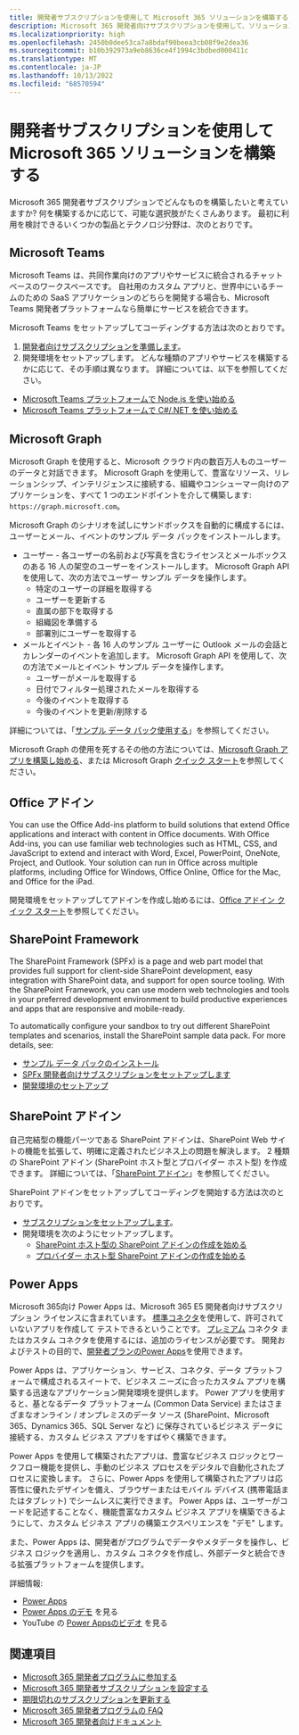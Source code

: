 ```yaml
---
title: 開発者サブスクリプションを使用して Microsoft 365 ソリューションを構築する
description: Microsoft 365 開発者向けサブスクリプションを使用して、ソリューションを構築します。
ms.localizationpriority: high
ms.openlocfilehash: 2450b0dee53ca7a8bdaf90beea3cb08f9e2dea36
ms.sourcegitcommit: b10b392973a9eb8636ce4f1994c3bdbed000411c
ms.translationtype: MT
ms.contentlocale: ja-JP
ms.lasthandoff: 10/13/2022
ms.locfileid: "68570594"
---
```

# <a name="use-your-developer-subscription-to-build-microsoft-365-solutions"></a>開発者サブスクリプションを使用して Microsoft 365 ソリューションを構築する

Microsoft 365 開発者サブスクリプションでどんなものを構築したいと考えていますか? 何を構築するかに応じて、可能な選択肢がたくさんあります。 最初に利用を検討できるいくつかの製品とテクノロジ分野は、次のとおりです。

## <a name="microsoft-teams"></a>Microsoft Teams

Microsoft Teams は、共同作業向けのアプリやサービスに統合されるチャット ベースのワークスペースです。 自社用のカスタム アプリと、世界中にいるチームのための SaaS アプリケーションのどちらを開発する場合も、Microsoft Teams 開発者プラットフォームなら簡単にサービスを統合できます。

Microsoft Teams をセットアップしてコーディングする方法は次のとおりです。

1. [開発者向けサブスクリプションを準備します](/microsoftteams/platform/get-started/get-started-tenant)。
2. 開発環境をセットアップします。 どんな種類のアプリやサービスを構築するかに応じて、その手順は異なります。 詳細については、以下を参照してください。

  - [Microsoft Teams プラットフォームで Node.js を使い始める](/microsoftteams/platform/get-started/get-started-nodejs-app-studio)
  - [Microsoft Teams プラットフォームで C#/.NET を使い始める](/microsoftteams/platform/get-started/get-started-dotnet-app-studio)

## <a name="microsoft-graph"></a>Microsoft Graph

Microsoft Graph を使用すると、Microsoft クラウド内の数百万人ものユーザーのデータと対話できます。 Microsoft Graph を使用して、豊富なリソース、リレーションシップ、インテリジェンスに接続する、組織やコンシューマー向けのアプリケーションを、すべて 1 つのエンドポイントを介して構築します: `https://graph.microsoft.com`。

Microsoft Graph のシナリオを試しにサンドボックスを自動的に構成するには、ユーザーとメール、イベントのサンプル データ パックをインストールします。

- ユーザー - 各ユーザーの名前および写真を含むライセンスとメールボックスのある 16 人の架空のユーザーをインストールします。 Microsoft Graph API を使用して、次の方法でユーザー サンプル データを操作します。
  - 特定のユーザーの詳細を取得する
  - ユーザーを更新する
  - 直属の部下を取得する
  - 組織図を準備する
  - 部署別にユーザーを取得する
- メールとイベント - 各 16 人のサンプル ユーザーに Outlook メールの会話とカレンダーのイベントを追加します。 Microsoft Graph API を使用して、次の方法でメールとイベント サンプル データを操作します。
  - ユーザーがメールを取得する
  - 日付でフィルター処理されたメールを取得する
  - 今後のイベントを取得する
  - 今後のイベントを更新/削除する

詳細については、「[サンプル データ パック使用する](install-sample-packs.md)」を参照してください。 

Microsoft Graph の使用を死するその他の方法については、[Microsoft Graph アプリを構築し始める](https://developer.microsoft.com/en-us/graph/get-started)、または Microsoft Graph [クイック スタート](https://developer.microsoft.com/en-us/graph/quick-start)を参照してください。

## <a name="office-add-ins"></a>Office アドイン

You can use the Office Add-ins platform to build solutions that extend Office applications and interact with content in Office documents. With Office Add-ins, you can use familiar web technologies such as HTML, CSS, and JavaScript to extend and interact with Word, Excel, PowerPoint, OneNote, Project, and Outlook. Your solution can run in Office across multiple platforms, including Office for Windows, Office Online, Office for the Mac, and Office for the iPad.

開発環境をセットアップしてアドインを作成し始めるには、[Office アドイン クイック スタート](/office/dev/add-ins/)を参照してください。

## <a name="sharepoint-framework"></a>SharePoint Framework

The SharePoint Framework (SPFx) is a page and web part model that provides full support for client-side SharePoint development, easy integration with SharePoint data, and support for open source tooling. With the SharePoint Framework, you can use modern web technologies and tools in your preferred development environment to build productive experiences and apps that are responsive and mobile-ready.

To automatically configure your sandbox to try out different SharePoint templates and scenarios, install the SharePoint sample data pack.
For more details, see:

- [サンプル データ パックのインストール](install-sample-packs.md)
- [SPFx 開発者向けサブスクリプションをセットアップします](/sharepoint/dev/spfx/set-up-your-developer-tenant)
- [開発環境のセットアップ](/sharepoint/dev/spfx/set-up-your-development-environment)

## <a name="sharepoint-add-ins"></a>SharePoint アドイン 

自己完結型の機能パーツである SharePoint アドインは、SharePoint Web サイトの機能を拡張して、明確に定義されたビジネス上の問題を解決します。 2 種類の SharePoint アドイン (SharePoint ホスト型とプロバイダー ホスト型) を作成できます。 詳細については、「[SharePoint アドイン](/sharepoint/dev/sp-add-ins/sharepoint-add-ins)」を参照してください。

SharePoint アドインをセットアップしてコーディングを開始する方法は次のとおりです。

- [サブスクリプションをセットアップします](/sharepoint/dev/spfx/set-up-your-developer-tenant)。  
- 開発環境を次のようにセットアップします。 
  - [SharePoint ホスト型の SharePoint アドインの作成を始める](/sharepoint/dev/sp-add-ins/get-started-creating-sharepoint-hosted-sharepoint-add-ins)  
  - [プロバイダー ホスト型 SharePoint アドインの作成を始める](/sharepoint/dev/sp-add-ins/get-started-creating-provider-hosted-sharepoint-add-ins)  

## <a name="power-apps"></a>Power Apps

Microsoft 365向け Power Apps は、Microsoft 365 E5 開発者向けサブスクリプション ライセンスに含まれています。 [標準コネクタ](/connectors/connector-reference/connector-reference-standard-connectors)を使用して、許可されていないアプリを作成して テストできるということです。 [プレミアム](/connectors/connector-reference/connector-reference-premium-connectors) コネクタ またはカスタム コネクタを使用するには、追加のライセンスが必要です。 開発およびテストの目的で、[開発者プランのPower Apps](https://powerapps.microsoft.com/developerplan)を使用できます。 

Power Apps は、アプリケーション、サービス、コネクタ、データ プラットフォームで構成されるスイートで、ビジネス ニーズに合ったカスタム アプリを構築する迅速なアプリケーション開発環境を提供します。 Power アプリを使用すると、基となるデータ プラットフォーム (Common Data Service) またはさまざまなオンライン / オンプレミスのデータ ソース (SharePoint、Microsoft 365、Dynamics 365、SQL Server など) に保存されているビジネス データに接続する、カスタム ビジネス アプリをすばやく構築できます。

Power Apps を使用して構築されたアプリは、豊富なビジネス ロジックとワークフロー機能を提供し、手動のビジネス プロセスをデジタルで自動化されたプロセスに変換します。 さらに、Power Apps を使用して構築されたアプリは応答性に優れたデザインを備え、ブラウザーまたはモバイル デバイス (携帯電話またはタブレット) でシームレスに実行できます。 Power Apps は、ユーザーがコードを記述することなく、機能豊富なカスタム ビジネス アプリを構築できるようにして、カスタム ビジネス アプリの構築エクスペリエンスを "デモ" します。

また、Power Apps は、開発者がプログラムでデータやメタデータを操作し、ビジネス ロジックを適用し、カスタム コネクタを作成し、外部データと統合できる拡張プラットフォームを提供します。

詳細情報:

- [Power Apps](/powerapps/)
- [Power Apps のデモ](https://powerapps.microsoft.com/demo/) を見る
- YouTube の [ Power Appsのビデオ](https://www.youtube.com/channel/UCGfWR2ekfRFckLjev6eQYLg) を見る


## <a name="see-also"></a>関連項目

- [Microsoft 365 開発者プログラムに参加する](microsoft-365-developer-program.md)
- [Microsoft 365 開発者サブスクリプションを設定する](microsoft-365-developer-program-get-started.md) 
- [期限切れのサブスクリプションを更新する](subscription-expiration-and-renewal.md)
- [Microsoft 365 開発者プログラムの FAQ](microsoft-365-developer-program-faq.yml)
- [Microsoft 365 開発者向けドキュメント](/microsoft-365/developer)
